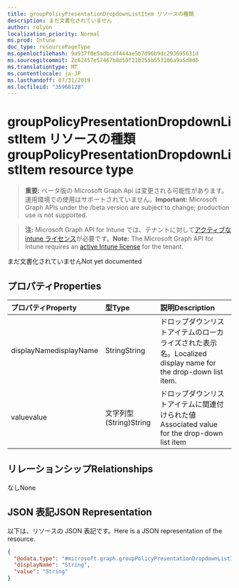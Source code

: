 ```yaml
---
title: groupPolicyPresentationDropdownListItem リソースの種類
description: まだ文書化されていません
author: rolyon
localization_priority: Normal
ms.prod: Intune
doc_type: resourcePageType
ms.openlocfilehash: 9a937f0e5adbcdf444ae5b7d96b9dc293695631d
ms.sourcegitcommit: 2c62457e57467b8d50f21b255b553106a9a5d8d6
ms.translationtype: MT
ms.contentlocale: ja-JP
ms.lasthandoff: 07/31/2019
ms.locfileid: "35968128"
---
```

# <a name="grouppolicypresentationdropdownlistitem-resource-type"></a><span data-ttu-id="ed397-103">groupPolicyPresentationDropdownListItem リソースの種類</span><span class="sxs-lookup"><span data-stu-id="ed397-103">groupPolicyPresentationDropdownListItem resource type</span></span>

> <span data-ttu-id="ed397-104">**重要:** ベータ版の Microsoft Graph Api は変更される可能性があります。運用環境での使用はサポートされていません。</span><span class="sxs-lookup"><span data-stu-id="ed397-104">**Important:** Microsoft Graph APIs under the /beta version are subject to change; production use is not supported.</span></span>

> <span data-ttu-id="ed397-105">**注:** Microsoft Graph API for Intune では、テナントに対して[アクティブな intune ライセンス](https://go.microsoft.com/fwlink/?linkid=839381)が必要です。</span><span class="sxs-lookup"><span data-stu-id="ed397-105">**Note:** The Microsoft Graph API for Intune requires an [active Intune license](https://go.microsoft.com/fwlink/?linkid=839381) for the tenant.</span></span>

<span data-ttu-id="ed397-106">まだ文書化されていません</span><span class="sxs-lookup"><span data-stu-id="ed397-106">Not yet documented</span></span>

## <a name="properties"></a><span data-ttu-id="ed397-107">プロパティ</span><span class="sxs-lookup"><span data-stu-id="ed397-107">Properties</span></span>
|<span data-ttu-id="ed397-108">プロパティ</span><span class="sxs-lookup"><span data-stu-id="ed397-108">Property</span></span>|<span data-ttu-id="ed397-109">型</span><span class="sxs-lookup"><span data-stu-id="ed397-109">Type</span></span>|<span data-ttu-id="ed397-110">説明</span><span class="sxs-lookup"><span data-stu-id="ed397-110">Description</span></span>|
|:---|:---|:---|
|<span data-ttu-id="ed397-111">displayName</span><span class="sxs-lookup"><span data-stu-id="ed397-111">displayName</span></span>|<span data-ttu-id="ed397-112">String</span><span class="sxs-lookup"><span data-stu-id="ed397-112">String</span></span>|<span data-ttu-id="ed397-113">ドロップダウンリストアイテムのローカライズされた表示名。</span><span class="sxs-lookup"><span data-stu-id="ed397-113">Localized display name for the drop-down list item.</span></span>|
|<span data-ttu-id="ed397-114">value</span><span class="sxs-lookup"><span data-stu-id="ed397-114">value</span></span>|<span data-ttu-id="ed397-115">文字列型 (String)</span><span class="sxs-lookup"><span data-stu-id="ed397-115">String</span></span>|<span data-ttu-id="ed397-116">ドロップダウンリストアイテムに関連付けられた値</span><span class="sxs-lookup"><span data-stu-id="ed397-116">Associated value for the drop-down list item</span></span>|

## <a name="relationships"></a><span data-ttu-id="ed397-117">リレーションシップ</span><span class="sxs-lookup"><span data-stu-id="ed397-117">Relationships</span></span>
<span data-ttu-id="ed397-118">なし</span><span class="sxs-lookup"><span data-stu-id="ed397-118">None</span></span>

## <a name="json-representation"></a><span data-ttu-id="ed397-119">JSON 表記</span><span class="sxs-lookup"><span data-stu-id="ed397-119">JSON Representation</span></span>
<span data-ttu-id="ed397-120">以下は、リソースの JSON 表記です。</span><span class="sxs-lookup"><span data-stu-id="ed397-120">Here is a JSON representation of the resource.</span></span>
<!-- {
  "blockType": "resource",
  "@odata.type": "microsoft.graph.groupPolicyPresentationDropdownListItem"
}
-->
``` json
{
  "@odata.type": "#microsoft.graph.groupPolicyPresentationDropdownListItem",
  "displayName": "String",
  "value": "String"
}
```





